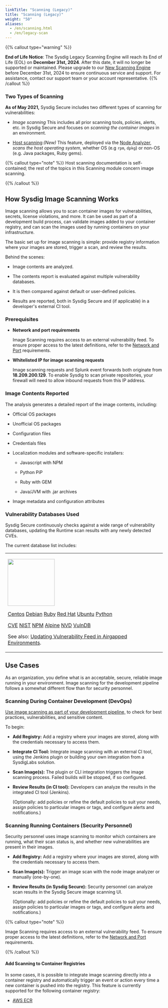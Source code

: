 ```yaml
---
linkTitle: "Scanning (Legacy)"
title: "Scanning (Legacy)"
weight: "50"
aliases:
  - /en/scanning.html
  - /en/legacy-scan
---
```


{{% callout type="warning" %}}

**End of Life Notice**: The Sysdig Legacy Scanning Engine will reach its End of Life (EOL) on **December 31st, 2024**. After this date, it will no longer be supported or maintained. Please upgrade to our [New Scanning Engine](/en/docs/sysdig-secure/vulnerabilities) before December 31st, 2024 to ensure continuous service and support. For assistance, contact our support team or your account representative.
{{% /callout %}}

### Two Types of Scanning

**As of May 2021,** Sysdig Secure includes two different types of scanning
for vulnerabilities:

- *Image scanning* This includes all prior scanning tools, policies,
    alerts, etc. in Sysdig Secure and focuses on *scanning the container images* in an environment.

- [Host scanning](/en/docs/sysdig-secure/vulnerabilities/scanning/host-scanning/#host-scanning):*(New)* This feature, deployed via the [Node
    Analyzer](/en/install-reqs-host-scan), *scans the host operating system*, whether OS (e.g `rpm`, `dpkg`) or non-OS
    (e.g. Java packages, Ruby gems).

{{% callout type="note" %}}
Host scanning documentation is self-contained; the rest of the topics in
this Scanning module concern image scanning.

{{% /callout %}}

## How Sysdig Image Scanning Works

Image scanning allows you to scan container images for vulnerabilities,
secrets, license violations, and more. It can be used as part of a
development build process, can validate images added to your container
registry, and can scan the images used by running containers on your
infrastructure.

The basic set up for image scanning is simple: provide registry
information where your images are stored, trigger a scan, and review the
results.

Behind the scenes:

- Image contents are analyzed.

- The contents report is evaluated against multiple vulnerability
    databases.

- It is then compared against default or user-defined policies.

- Results are reported, both in Sysdig Secure and (if applicable) in a
    developer's external CI tool.

### Prerequisites

- **Network and port requirements**

    Image Scanning requires access to an external vulnerability feed. To
    ensure proper access to the latest definitions, refer to the
    [Network and Port](/en/docs/administration/on-premises-deployments/architecture-system-requirements/system-requirements/#system-requirements)
    requirements.

- **Whitelisted IP for image scanning requests**

    Image scanning requests and Splunk event forwards both originate
    from **18.209.200.129**. To enable Sysdig to scan private
    repositories, your firewall will need to allow inbound requests from
    this IP address.

### Image Contents Reported

The analysis generates a detailed report of the image contents,
including:

- Official OS packages

- Unofficial OS packages

- Configuration files

- Credentials files

- Localization modules and software-specific installers:

  - Javascript with NPM

  - Python PiP

  - Ruby with GEM

  - Java/JVM with .jar archives

- Image metadata and configuration attributes

### Vulnerability Databases Used

Sysdig Secure continuously checks against a wide range of vulnerability
databases, updating the Runtime scan results with any newly detected
CVEs.

The current database list includes:

<table>
<tbody>
<tr class="odd">
<td><p><img src="/image/374670439.png" height="150" /></p>
<p><a href="https://www.cvedetails.com/vulnerability-list/vendor_id-10167/product_id-18131/Centos-Centos.html"> Centos</a> <a href="https://security-tracker.debian.org/tracker/">Debian</a> <a href="https://www.ruby-lang.org/en/security/">Ruby</a> <a href="https://www.redhat.com/security/data/metrics/">Red Hat</a> <a href="https://people.canonical.com/~ubuntu-security/cve/">Ubuntu</a> <a href="https://www.cvedetails.com/vulnerability-list/vendor_id-10210/product_id-18230/Python-Python.html">Python</a></p>
<p><a href="https://www.cvedetails.com/">CVE</a> <a href="https://nvd.nist.gov/">NIST</a> <a href="https://www.npmjs.com/advisories">NPM</a> <a href="https://www.cvedetails.com/vulnerability-list/vendor_id-16697/product_id-38838/Alpinelinux-Alpine-Linux.html">Alpine</a> <a href="https://nvd.nist.gov/">NVD</a> <a href="https://vulndb.cyberriskanalytics.com/">VulnDB</a></p>
<p>See also: <a href="/en/docs/administration/on-premises-deployments/on-premises-installation/installer-kubernetes-openshift/#updating-vulnerability-feed-in-airgapped-environments">Updating Vulnerability Feed in Airgapped Environments</a>.</p></td>
</tr>
</tbody>
</table>

## Use Cases

As an organization, you define what is an acceptable, secure, reliable
image running in your environment. Image scanning for the development
pipeline follows a somewhat different flow than for security personnel.

### Scanning During Container Development (DevOps)

[Use image scanning as part of your development
pipeline,](/en/docs/sysdig-secure/vulnerabilities/scanning/integrate-with-cicd-tools/#integrate-with-cicd-tools) to check for best
practices, vulnerabilities, and sensitive content.

To begin:

- **Add Registry:** Add a registry where your images are stored, along
    with the credentials necessary to access them.

- **Integrate CI Tool:** Integrate image scanning with an external CI
    tool, using the Jenkins plugin or building your own integration from
    a SysdigLabs solution.

- **Scan Image(s):** The plugin or CLI integration triggers the image
    scanning process. Failed builds will be stopped, if so configured.

- **Review Results (in CI tool):** Developers can analyze the results
    in the integrated CI tool (Jenkins).

    (Optionally: add policies or refine the default policies to suit
    your needs, assign policies to particular images or tags, and
    configure alerts and notifications.)

### Scanning Running Containers (Security Personnel)

Security personnel uses image scanning to monitor which containers are
running, what their scan status is, and whether new vulnerabilities are
present in their images.

- **Add Registry:** Add a registry where your images are stored, along
    with the credentials necessary to access them.

- **Scan Image(s):** Trigger an image scan with the node image
    analyzer or manually (one-by-one).

- **Review Results (in Sysdig Secure):** Security personnel can
    analyze scan results in the Sysdig Secure image scanning UI.

    (Optionally: add policies or refine the default policies to suit
    your needs, assign policies to particular images or tags, and
    configure alerts and notifications.)

{{% callout type="note" %}}

Image Scanning requires access to an external vulnerability feed. To
ensure proper access to the latest definitions, refer to the [Network
and Port](/en/docs/administration/on-premises-deployments/architecture-system-requirements/system-requirements/#system-requirements) requirements.

{{% /callout %}}

#### Add Scanning to Container Registries

In some cases, it is possible to integrate image scanning directly into
a container registry and automatically trigger an event or action every
time a new container is pushed into the registry. This feature is
currently supported for the following container registry:

- [AWS ECR](/en/docs/sysdig-secure/vulnerabilities/scanning/integrate-with-container-registries/#integrate-with-container-registries)
